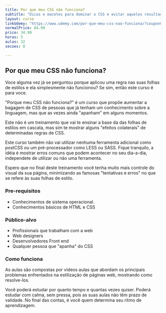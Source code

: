 ```yaml
---
title: Por que meu CSS não funciona?
subtitle: "Dicas e macetes para dominar o CSS e evitar aqueles resultados indesejados na renderização da sua página web."
layout: curso
linkUdemy: "https://www.udemy.com/por-que-meu-css-nao-funciona/?couponCode=CP-DESC-20211208"
normalPrice: 84.99
price: 34.90
horas: 5
aulas: 32
secoes: 8

---
```

 ## Por que meu CSS não funciona?

 Voce alguma vez já se perguntou porque aplicou uma regra nas suas folhas de estilos e ela simplesmente não funcionou? Se sim, então este curso é para voce.

"Porque meu CSS não funciona?" é um curso que propõe aumentar a bagagem de CSS de pessoas que já tenham um conhecimento sobre a linguagem, mas que as vezes ainda "apanham" em alguns momentos.

Este não é um treinamento que vai te ensinar a base da das folhas de estilos em cascata, mas sim te mostrar alguns "efeitos colaterais" de determinadas regras de CSS. 

Este curso também não vai utilizar nenhuma ferramenta adicional como postCSS ou um pré-processador como LESS ou SASS. Fique tranquilo, a idéia é mostrar erros comuns que podem acontecer no seu dia-a-dia, independete de utilizar ou não uma ferramenta.

Espero que no final deste treinamento você tenha muito mais controle do visual da sua página, minimizando as famosas "tentativas e erros" no que se refere às suas folhas de estilo.

### Pre-requisitos

- Conhecimentos de sistema operacional.
- Conhecimentos básicos de HTML e CSS

### Público-alvo

- Profissionais que trabalham com a web
- Web designers
- Desenvolvedores Front end
- Qualquer pessoa que "apanha" do CSS

### Como funciona
As aulas são compostas por vídeos aulas que abordam os principais problemas enfrentados na estilização de páginas web, mostrando como resolve-los. 
				
Você poderá estudar por quanto tempo e quantas vezes quiser. Poderá estudar com calma, sem pressa, pois as suas aulas não têm prazo de validade. No final das contas, é você quem determina seu ritmo de aprendizagem.
